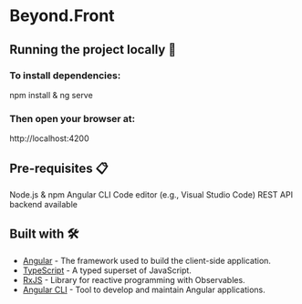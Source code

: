 # Beyond.Front

## Running the project locally 🚀

### To install dependencies:
npm install &
ng serve
### Then open your browser at:
http://localhost:4200

## Pre-requisites 📋
Node.js & npm
Angular CLI
Code editor (e.g., Visual Studio Code)
REST API backend available

## Built with 🛠️

* [Angular](https://angular.dev/) - The framework used to build the client-side application.
* [TypeScript](https://www.typescriptlang.org/) - A typed superset of JavaScript.
* [RxJS](https://rxjs.dev/) - Library for reactive programming with Observables.
* [Angular CLI](https://angular.io/cli) - Tool to develop and maintain Angular applications.
